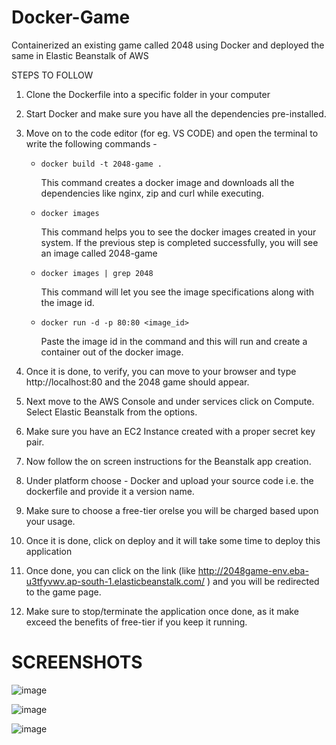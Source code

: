 # Docker-Game

Containerized an existing game called 2048 using Docker and deployed the same in Elastic Beanstalk of AWS

STEPS TO FOLLOW

1. Clone the Dockerfile into a specific folder in your computer
2. Start Docker and make sure you have all the dependencies pre-installed.
3. Move on to the code editor (for eg. VS CODE) and open the terminal to write the following commands -
     *     docker build -t 2048-game .
         This command creates a docker image and downloads all the dependencies like nginx, zip and curl while executing.
     *     docker images
         This command helps you to see the docker images created in your system. If the previous step is completed successfully, you will see an image called 2048-game
     *     docker images | grep 2048
         This command will let you see the image specifications along with the image id.
     *     docker run -d -p 80:80 <image_id>
         Paste the image id in the command and this will run and create a container out of the docker image.

4. Once it is done, to verify, you can move to your browser and type http://localhost:80 and the 2048 game should appear.
5. Next move to the AWS Console and under services click on Compute. Select Elastic Beanstalk from the options.
6. Make sure you have an EC2 Instance created with a proper secret key pair.
7. Now follow the on screen instructions for the Beanstalk app creation.
8. Under platform choose - Docker and upload your source code i.e. the dockerfile and provide it a version name.
9. Make sure to choose a free-tier orelse you will be charged based upon your usage.
10. Once it is done, click on deploy and it will take some time to deploy this application
11. Once done, you can click on the link (like http://2048game-env.eba-u3tfyvwv.ap-south-1.elasticbeanstalk.com/ ) and you will be redirected to the game page.
12. Make sure to stop/terminate the application once done, as it make exceed the benefits of free-tier if you keep it running.

# SCREENSHOTS

![image](https://github.com/the-neelguy/Docker-Game/assets/77458394/7413c4b9-aa3e-4593-a8fc-b31683ac6f93)

![image](https://github.com/the-neelguy/Docker-Game/assets/77458394/24b9d0b6-65e2-4e03-8dff-f29610a96718)

![image](https://github.com/the-neelguy/Docker-Game/assets/77458394/c608982d-3e77-46ce-a459-84c6427659a6)


